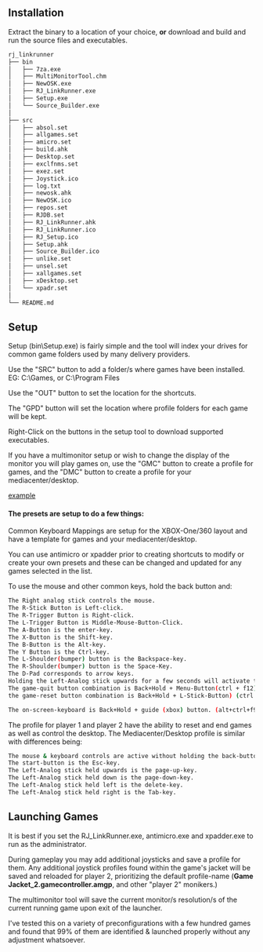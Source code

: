 ## Installation
Extract the binary to a location of your choice, **or** download and build and run the source files and executables.
```sh
rj_linkrunner
├── bin
│   ├── 7za.exe
│   ├── MultiMonitorTool.chm
│   ├── NewOSK.exe
│   ├── RJ_LinkRunner.exe
│   ├── Setup.exe
│   └── Source_Builder.exe
│
├── src
│   ├── absol.set
│   ├── allgames.set
│   ├── amicro.set
│   ├── build.ahk
│   ├── Desktop.set
│   ├── exclfnms.set
│   ├── exez.set
│   ├── Joystick.ico
│   ├── log.txt
│   ├── newosk.ahk
│   ├── NewOSK.ico
│   ├── repos.set
│   ├── RJDB.set
│   ├── RJ_LinkRunner.ahk
│   ├── RJ_LinkRunner.ico
│   ├── RJ_Setup.ico
│   ├── Setup.ahk
│   ├── Source_Builder.ico
│   ├── unlike.set
│   ├── unsel.set
│   ├── xallgames.set
│   ├── xDesktop.set
│   └── xpadr.set
│
└── README.md
```

## Setup

Setup (bin\Setup.exe) is fairly simple and the tool will index your drives for common game folders used by many delivery providers.

Use the "SRC" button to add a folder/s where games have been installed. EG: C:\Games, or C:\Program Files

Use the "OUT" button to set the location for the shortcuts.

The "GPD" button will set the location where profile folders for each game will be kept.

Right-Click on the buttons in the setup tool to download supported executables.

If you have a multimonitor setup or wish to change the display of the monitor you will play games on, use the "GMC" button to create a profile for games, and the "DMC" button to create a profile for your mediacenter/desktop.

[example](http://romjacket.github.io/RJ_LinkRunner/example.png)

#### The presets are setup to do a few things:

Common Keyboard Mappings are setup for the XBOX-One/360 layout and have a template for games and your mediacenter/desktop.

You can use antimicro or xpadder prior to creating shortcuts to modify or create your own presets and these can be changed and updated for any games selected in the list.

To use the mouse and other common keys, hold the back button and:
```sh
The Right analog stick controls the mouse.
The R-Stick Button is Left-click.
The R-Trigger Button is Right-click.
The L-Trigger Button is Middle-Mouse-Button-Click.
The A-Button is the enter-key.
The X-Button is the Shift-key.
The B-Button is the Alt-key.
The Y Button is the Ctrl-key.
The L-Shoulder(bumper) button is the Backspace-key.
The R-Shoulder(bumper) button is the Space-Key.
The D-Pad corresponds to arrow keys.
Holding the Left-Analog stick upwards for a few seconds will activate the Win-Key.
The game-quit button combination is Back+Hold + Menu-Button(ctrl + f12)
the game-reset button combination is Back+Hold + L-Stick-Button) (ctrl + f2)

The on-screen-keyboard is Back+Hold + guide (xbox) button. (alt+ctrl+f9)
```
The profile for player 1 and player 2 have the ability to reset and end games as well as control the desktop.
The Mediacenter/Desktop profile is similar with differences being:

```sh
The mouse & keyboard controls are active without holding the back-button.
The start-button is the Esc-key.
The Left-Analog stick held upwards is the page-up-key.
The Left-Analog stick held down is the page-down-key.
The Left-Analog stick held left is the delete-key.
The Left-Analog stick held right is the Tab-key.
```
## Launching Games

It is best if you set the RJ_LinkRunner.exe, antimicro.exe and xpadder.exe to run as the administrator.

During gameplay you may add additional joysticks and save a profile for them. Any additional joystick profiles found within the game's jacket will be saved and reloaded for player 2, prioritizing the default profile-name (**Game Jacket_2.gamecontroller.amgp**, and other "player 2" monikers.)

The multimonitor tool will save the current monitor/s resolution/s of the current running game upon exit of the launcher.

I've tested this on a variety of preconfigurations with a few hundred games and found that 99% of them are identified & launched properly without any adjustment whatsoever.
